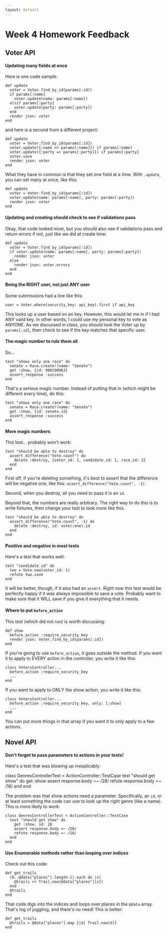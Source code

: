 ```yaml
---
layout: default
---
```


# Week 4 Homework Feedback

## Voter API

#### Updating many fields at once

Here is one code sample:

    def update
      voter = Voter.find_by_id(params[:id])
      if params[:name]
        voter.update(name: params[:name])
      elsif params[:party]
        voter.update(party: params[:party])
      end
      render json: voter
    end

and here is a second from a different project:

    def update
      voter = Voter.find_by_id(params[:id])
      voter.update({:name => params[:name]}) if params[:name]
      voter.update({:party => params[:party]}) if params[:party]
      voter.save
      render json: voter
    end

What they have in common is that they set one field at a time.  With `.update`, you can set many at once, like this:

    def update
      voter = Voter.find_by_id(params[:id])
      voter.update(name: params[:name], party: params[:party])
      render json: voter
    end

#### Updating and creating should check to see if validations pass

Okay, that code looked nicer, but you should also see if validations pass and return errors if not, just like we did at create time:

    def update
      voter = Voter.find_by_id(params[:id])
      if voter.update(name: params[:name], party: params[:party])
        render json: voter
      else
        render json: voter.errors
      end
    end

#### Being the RIGHT user, not just ANY user

Some submissions had a line like this:

    user = Voter.where(security_key: api_key).first if api_key

This looks up a user based on an key.  However, this would let me in if I had ANY valid key.  In other words, I could use my personal key to vote as ANYONE.  As we discussed in class, you should look the Voter up by `params[:id]`, then check to see if the key matches that specific user.

#### The magic number to rule them all

So...

    test "shows only one race" do
      senate = Race.create!(name: "Senate")
      get :show, {id: 980190963}
      assert_response :success
    end

That's a serious magic number.  Instead of putting that in (which might be different every time), do this:

    test "shows only one race" do
      senate = Race.create!(name: "Senate")
      get :show, {id: senate.id}
      assert_response :success
    end

#### More magic numbers

This test... probably won't work:

    test "should be able to destroy" do
      assert_difference("Vote.count") do
        delete :destroy, {voter_id: 1, candidate_id: 1, race_id: 2}
      end
    end

First off, if you're deleting something, it's best to assert that the difference will be negative one, like this: `assert_difference("Vote.count", -1)`.

Second, when you destroy, all you need to pass it is an `id`.

Beyond that, the numbers are really arbitrary.  The right way to do this is to write fixtures, then change your test to look more like this.

    test "should be able to destroy" do
      assert_difference("Vote.count", -1) do
        delete :destroy, id: vote(:one).id
      end
    end

#### Positive and negative in most tests

Here's a test that works well:

    test "candidate_id" do
      two = Vote.new(voter_id: 1)
      refute two.save
    end

It will be better, though, if it also had an `assert`.  Right now this test would be perfectly happy if it was always impossible to save a vote.  Probably want to make sure that it WILL save if you give it everything that it needs.

#### Where to put `before_action`

This test (which did not run) is worth discussing:

    def show
      before_action :require_security_key
      render json: Voter.find_by_id(params[:id])
    end

If you're going to use `before_action`, it goes outside the method.  If you want it to apply to EVERY action in the controller, you write it like this:

    class VotersController...
      before_action :require_security_key
      ...
    end

If you want to apply to ONLY the show action, you write it like this:

    class VotersController...
      before_action :require_security_key, only: [:show]
      ...
    end

You can put more things in that array if you want it to only apply to a few actions.


## Novel API

#### Don't forget to pass parameters to actions in your tests!

Here's a test that was blowing up inexplicably:

   class GenresControllerTest < ActionController::TestCase
      test "should get show" do
        get :show
        assert response.body =~ /28/
        refute response.body =~ /16/
      end
    end

The problem was that show actions need a parameter.  Specifically, an `id`, or at least something the code can use to look up the right genre (like a name).  This is more likely to work:

    class GenresControllerTest < ActionController::TestCase
      test "should get show" do
        get :show, id: 28
        assert response.body =~ /28/
        refute response.body =~ /16/
      end
    end

#### Use Enumerable methods rather than looping over indices

Check out this code:

    def get_trails
      (0..@data["places"].length-1).each do |x|
        @trails << Trail.new(@data["places"][x])
      end
      @trails
    end

That code digs into the indices and loops over places in the `@data` array.  That's log of juggling, and there's no need!  This is better:

    def get_trails
      @trails = @data["places"].map {|d| Trail.new(d)}
    end
